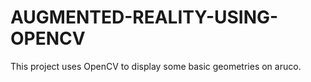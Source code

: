 # AUGMENTED-REALITY-USING-OPENCV
This project uses OpenCV to display some basic geometries on aruco.
